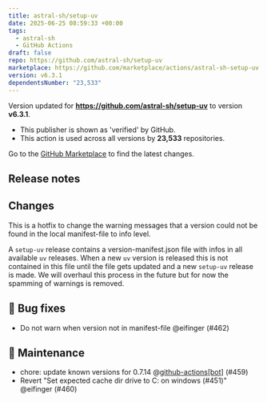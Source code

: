 ```yaml
---
title: astral-sh/setup-uv
date: 2025-06-25 08:59:33 +00:00
tags:
  - astral-sh
  - GitHub Actions
draft: false
repo: https://github.com/astral-sh/setup-uv
marketplace: https://github.com/marketplace/actions/astral-sh-setup-uv
version: v6.3.1
dependentsNumber: "23,533"
---
```



Version updated for **https://github.com/astral-sh/setup-uv** to version **v6.3.1**.
- This publisher is shown as 'verified' by GitHub.
- This action is used across all versions by **23,533** repositories.

Go to the [GitHub Marketplace](https://github.com/marketplace/actions/astral-sh-setup-uv) to find the latest changes.

## Release notes

## Changes

This is a hotfix to change the warning messages that a version could not be found in the local manifest-file to info level.

A `setup-uv` release contains a version-manifest.json file with infos in all available `uv` releases. When a new `uv` version is released this is not contained in this file until the file gets updated and a new `setup-uv` release is made.
We will overhaul this process in the future but for now the spamming of warnings is removed.

## 🐛 Bug fixes

- Do not warn when version not in manifest-file @eifinger (#462)

## 🧰 Maintenance

- chore: update known versions for 0.7.14 @[github-actions[bot]](https://github.com/apps/github-actions) (#459)
- Revert "Set expected cache dir drive to C: on windows (#451)" @eifinger (#460)

